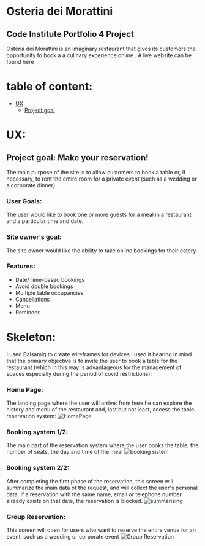 # Osteria dei Morattini

## Code Institute Portfolio 4 Project

Osteria dei Morattini is an imaginary restaurant that gives its customers the opportunity to book a a culinary experience online .
A live website can be found here

# table of content:

- [UX](#UX)
  - [Project goal](#goals)
   

<a name="UX"></a>
# UX:

<a name="goals"></a>

## Project goal: Make your reservation!

The main purpose of the site is to allow customers to book a table or, if necessary, to rent the entire room for a private event (such as a wedding or a corporate dinner)


### User Goals:

The user would like to book one or more guests for a meal in a restaurant and a particular time and date.

### Site owner's goal:

The site owner would like the ability to take online bookings for their eatery.

### Features:

- Date/Time-based bookings
- Avoid double bookings
- Multiple table occupancies
- Cancellations
- Menu
- Reminder

# Skeleton:

I used Balsamiq to create wireframes for devices I used it bearing in mind that the primary objective is to invite the user to book a table for the restaurant (which in this way is advantageous for the management of spaces especially during the period of covid restrictions):

### Home Page:
The landing page where the user will arrive: from here he can explore the history and menu of the restaurant and, last but not least, access the table reservation system:
![HomePage](https://user-images.githubusercontent.com/80674568/144722487-df54b87f-da52-4b9b-ba33-a429d1643873.png)

### Booking system 1/2:
The main part of the reservation system where the user books the table, the number of seats, the day and time of the meal
![booking sistem](https://user-images.githubusercontent.com/80674568/144722498-77c9e226-aa57-49bd-b2f8-8a6a62e2beed.png)

### Booking system 2/2:
After completing the first phase of the reservation, this screen will summarize the main data of the request, and will collect the user's personal data. 
If a reservation with the same name, email or telephone number already exists on that date, the reservation is blocked.
![summarizing](https://user-images.githubusercontent.com/80674568/144722490-a41f30c5-232f-45f1-aa19-beacc5529ade.png)

### Group Reservation:
This screen will open for users who want to reserve the entire venue for an event: such as a wedding or corporate event
![Group Reservation](https://user-images.githubusercontent.com/80674568/144722495-12576e0b-5ce3-4e33-96ad-ec23c51f4fb3.png)
